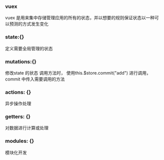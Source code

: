 ### vuex 
vuex 是用来集中存储管理应用的所有的状态，并以想要的规则保证状态以一种可以预测的方式发生变化

### state:{}
定义需要全局管理的状态

### mutations:{} 
修改state 的状态 调用方法时， 使用this.$store.commit("add") 进行调用，commit 中传入需要调用的方法

### actions: {}
异步操作处理 

### getters: {}
对数据进行计算或处理 

### modules: {}
模块化开发
